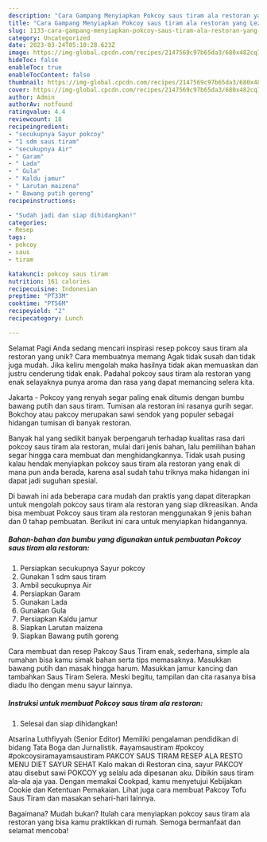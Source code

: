 ```yaml
---
description: "Cara Gampang Menyiapkan Pokcoy saus tiram ala restoran yang Lezat Sekali, Enak"
title: "Cara Gampang Menyiapkan Pokcoy saus tiram ala restoran yang Lezat Sekali, Enak"
slug: 1133-cara-gampang-menyiapkan-pokcoy-saus-tiram-ala-restoran-yang-lezat-sekali-enak
category: Uncategorized
date: 2023-03-24T05:10:28.623Z
image: https://img-global.cpcdn.com/recipes/2147569c97b65da3/680x482cq70/pokcoy-saus-tiram-ala-restoran-foto-resep-utama.jpg
hideToc: false
enableToc: true
enableTocContent: false
thumbnail: https://img-global.cpcdn.com/recipes/2147569c97b65da3/680x482cq70/pokcoy-saus-tiram-ala-restoran-foto-resep-utama.jpg
cover: https://img-global.cpcdn.com/recipes/2147569c97b65da3/680x482cq70/pokcoy-saus-tiram-ala-restoran-foto-resep-utama.jpg
author: Admin
authorAv: notfound
ratingvalue: 4.4
reviewcount: 18
recipeingredient:
- "secukupnya Sayur pokcoy"
- "1 sdm saus tiram"
- "secukupnya Air"
- " Garam"
- " Lada"
- " Gula"
- " Kaldu jamur"
- " Larutan maizena"
- " Bawang putih goreng"
recipeinstructions:

- "Sudah jadi dan siap dihidangkan!"
categories:
- Resep
tags:
- pokcoy
- saus
- tiram

katakunci: pokcoy saus tiram 
nutrition: 161 calories
recipecuisine: Indonesian
preptime: "PT33M"
cooktime: "PT56M"
recipeyield: "2"
recipecategory: Lunch

---
```



Selamat Pagi Anda sedang mencari inspirasi resep pokcoy saus tiram ala restoran yang unik? Cara membuatnya memang Agak tidak susah dan tidak juga mudah. Jika keliru mengolah maka hasilnya tidak akan memuaskan dan justru cenderung tidak enak. Padahal pokcoy saus tiram ala restoran yang enak selayaknya punya aroma dan rasa yang dapat memancing selera kita.


Jakarta - Pokcoy yang renyah segar paling enak ditumis dengan bumbu bawang putih dan saus tiram. Tumisan ala restoran ini rasanya gurih segar. Bokchoy atau pakcoy merupakan sawi sendok yang populer sebagai hidangan tumisan di banyak restoran.

Banyak hal yang sedikit banyak berpengaruh terhadap kualitas rasa dari pokcoy saus tiram ala restoran, mulai dari jenis bahan, lalu pemilihan bahan segar hingga cara membuat dan menghidangkannya. Tidak usah pusing kalau hendak menyiapkan pokcoy saus tiram ala restoran yang enak di mana pun anda berada, karena asal sudah tahu triknya maka hidangan ini dapat jadi suguhan spesial.


Di bawah ini ada beberapa cara mudah dan praktis yang dapat diterapkan untuk mengolah pokcoy saus tiram ala restoran yang siap dikreasikan. Anda bisa membuat Pokcoy saus tiram ala restoran menggunakan 9 jenis bahan dan 0 tahap pembuatan. Berikut ini cara untuk menyiapkan hidangannya.

<!--inarticleads1-->

##### Bahan-bahan dan bumbu yang digunakan untuk pembuatan Pokcoy saus tiram ala restoran:

1. Persiapkan secukupnya Sayur pokcoy
1. Gunakan 1 sdm saus tiram
1. Ambil secukupnya Air
1. Persiapkan  Garam
1. Gunakan  Lada
1. Gunakan  Gula
1. Persiapkan  Kaldu jamur
1. Siapkan  Larutan maizena
1. Siapkan  Bawang putih goreng


Cara membuat dan resep Pakcoy Saus Tiram enak, sederhana, simple ala rumahan bisa kamu simak bahan serta tips memasaknya. Masukkan bawang putih dan masak hingga harum. Masukkan jamur kancing dan tambahkan Saus Tiram Selera. Meski begitu, tampilan dan cita rasanya bisa diadu lho dengan menu sayur lainnya. 

<!--inarticleads2-->

##### Instruksi untuk membuat Pokcoy saus tiram ala restoran:


1. Selesai dan siap dihidangkan!

Atsarina Luthfiyyah (Senior Editor) Memiliki pengalaman pendidikan di bidang Tata Boga dan Jurnalistik. #ayamsaustiram #pokcoy #pokcoysiramayamsaustiram PAKCOY SAUS TIRAM RESEP ALA RESTO MENU DIET SAYUR SEHAT Kalo makan di Restoran cina, sayur PAKCOY atau disebut sawi POKCOY yg selalu ada dipesanan aku. Dibikin saus tiram ala-ala aja yaa. Dengan memakai Cookpad, kamu menyetujui Kebijakan Cookie dan Ketentuan Pemakaian. Lihat juga cara membuat Pakcoy Tofu Saus Tiram dan masakan sehari-hari lainnya. 

Bagaimana? Mudah bukan? Itulah cara menyiapkan pokcoy saus tiram ala restoran yang bisa kamu praktikkan di rumah. Semoga bermanfaat dan selamat mencoba!
